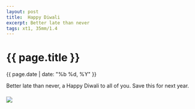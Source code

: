 ```yaml
---
layout: post
title:  Happy Diwali
excerpt: Better late than never
tags: xt1, 35mm/1.4
---
```




{{ page.title }}
================
<div class="pdate"> {{ page.date | date: "%b %d, %Y" }} </div>


<div class="row">
<div class="col-xs-12">
<p>
Better late than never, a Happy Diwali to all of you. Save this for next year.

<div class="row row-centered">

<div id="demo6" class="flex-images" style="padding-top:0.5em;">

<div class="item" data-w="900" data-h="599" data-solo="y">
	<div class="img"><a href="{{ site.url }}/images/photos/diwali1/DSCF1443.jpg"><img src="{{ site.url }}/images/blank.gif" data-src="{{ site.url }}/images/photos/diwali1/bdr-DSCF1443.jpg"></a>
</div>
</div>



</div>
</div>
</div>

<script>
$('#demo6').flexImages({ rowHeight:700 , truncate: 0});
</script>








<!-- Ends op most -->
